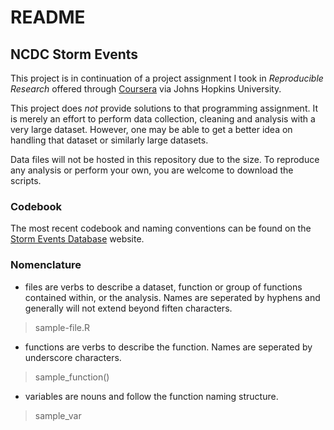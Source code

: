 # README

## NCDC Storm Events

This project is in continuation of a project assignment I took in *Reproducible Research* offered through [Coursera](http://www.coursera.org) via Johns Hopkins University. 

This project does *not* provide solutions to that programming assignment. It is merely an effort to perform data collection, cleaning and analysis with a very large dataset. However, one may be able to get a better idea on handling that dataset or similarly large datasets. 

Data files will not be hosted in this repository due to the size. To reproduce any analysis or perform your own, you are welcome to download the scripts. 

### Codebook

The most recent codebook and naming conventions can be found on the [Storm Events Database](https://www.ncdc.noaa.gov/stormevents/ftp.jsp) website.

### Nomenclature

* files are verbs to describe a dataset, function or group of functions contained within, or the analysis. Names are seperated by hyphens and generally will not extend beyond fiften characters.

> sample-file.R

* functions are verbs to describe the function. Names are seperated by underscore characters.

> sample_function()

* variables are nouns and follow the function naming structure.

> sample_var

